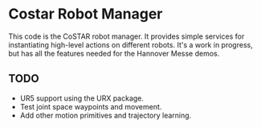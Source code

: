 # Costar Robot Manager

This code is the CoSTAR robot manager. It provides simple services for instantiating high-level actions on different robots. It's a work in progress, but has all the features needed for the Hannover Messe demos.

## TODO

  - UR5 support using the URX package.
  - Test joint space waypoints and movement.
  - Add other motion primitives and trajectory learning.

